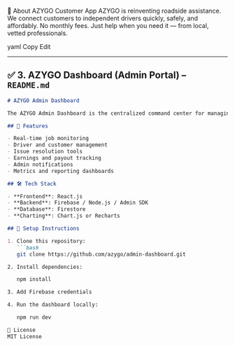 📌 About AZYGO Customer App
AZYGO is reinventing roadside assistance. We connect customers to independent drivers quickly, safely, and affordably. No monthly fees. Just help when you need it — from local, vetted professionals.

yaml
Copy
Edit

---

## ✅ 3. AZYGO Dashboard (Admin Portal) – `README.md`

```markdown
# AZYGO Admin Dashboard

The AZYGO Admin Dashboard is the centralized command center for managing the AZYGO platform — overseeing drivers, customers, job requests, payouts, support tickets, and performance analytics.

## 🧰 Features

- Real-time job monitoring
- Driver and customer management
- Issue resolution tools
- Earnings and payout tracking
- Admin notifications
- Metrics and reporting dashboards

## 🛠 Tech Stack

- **Frontend**: React.js
- **Backend**: Firebase / Node.js / Admin SDK
- **Database**: Firestore
- **Charting**: Chart.js or Recharts

## 🧱 Setup Instructions

1. Clone this repository:
   ```bash
   git clone https://github.com/azygo/admin-dashboard.git

2. Install dependencies:

   npm install

3. Add Firebase credentials

4. Run the dashboard locally:

   npm run dev

📄 License
MIT License

